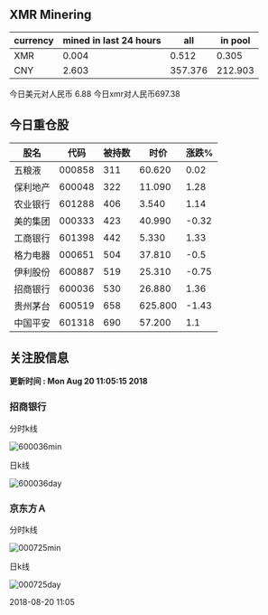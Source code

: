 ## XMR Minering

|currency|mined in last 24 hours|all|in pool|
|---|---|---|---|
|XMR|0.004|0.512|0.305|
|CNY|2.603|357.376|212.903|

今日美元对人民币 6.88	今日xmr对人民币697.38


## 今日重仓股 

|股名|代码|被持数|时价|涨跌%|
|---|---|---|---|---|
|五粮液|000858|311|60.620|0.02|
|保利地产|600048|322|11.090|1.28|
|农业银行|601288|406|3.540|1.14|
|美的集团|000333|423|40.990|-0.32|
|工商银行|601398|442|5.330|1.33|
|格力电器|000651|504|37.810|-0.5|
|伊利股份|600887|519|25.310|-0.75|
|招商银行|600036|530|26.880|1.36|
|贵州茅台|600519|658|625.800|-1.43|
|中国平安|601318|690|57.200|1.1|

## 关注股信息
**更新时间 : Mon Aug 20 11:05:15 2018**
### 招商银行 
分时k线

![600036min](http://image.sinajs.cn/newchart/min/n/sh600036.gif)

日k线

![600036day](http://image.sinajs.cn/newchart/daily/n/sh600036.gif)

### 京东方Ａ 
分时k线

![000725min](http://image.sinajs.cn/newchart/min/n/sz000725.gif)

日k线

![000725day](http://image.sinajs.cn/newchart/daily/n/sz000725.gif)

2018-08-20 11:05